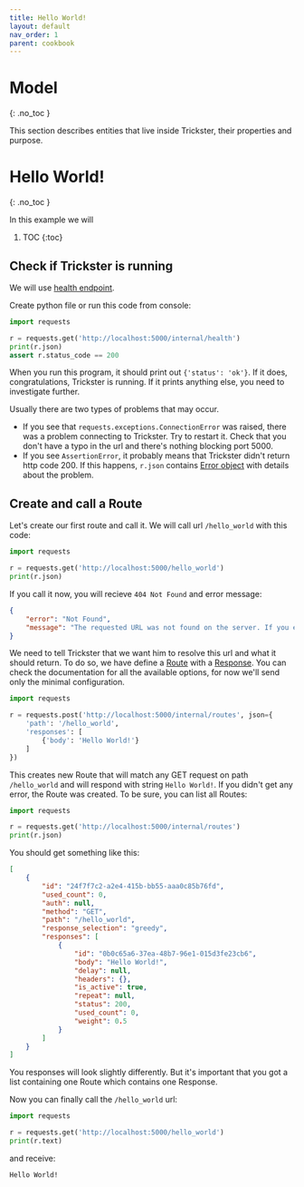```yaml
---
title: Hello World!
layout: default
nav_order: 1
parent: cookbook
---
```


# Model
{: .no_toc }

This section describes entities that live inside Trickster, their properties and purpose.

# Hello World!
{: .no_toc }

In this example we will

1. TOC
{:toc}

## Check if Trickster is running
We will use [health endpoint](https://jakubtesarek.github.io/trickster/api/endpoints.html#get-internalhealth).

Create python file or run this code from console:

```python
import requests

r = requests.get('http://localhost:5000/internal/health')
print(r.json)
assert r.status_code == 200
```

When you run this program, it should print out `{'status': 'ok'}`. If it does, congratulations, Trickster is running. If it prints anything else, you need to investigate further.

Usually there are two types of problems that may occur.

- If you see that `requests.exceptions.ConnectionError` was raised, there was a problem connecting to Trickster. Try to restart it. Check that you don't have a typo in the url and there's nothing blocking port 5000.
- If you see `AssertionError`, it probably means that Trickster didn't return http code 200. If this happens, `r.json` contains [Error object](https://jakubtesarek.github.io/trickster/api/model.html#error) with details about the problem.


## Create and call a Route
Let's create our first route and call it. We will call url `/hello_world` with this code:

```python
import requests

r = requests.get('http://localhost:5000/hello_world')
print(r.json)
```

If you call it now, you will recieve `404 Not Found` and error message:

```json
{
    "error": "Not Found",
    "message": "The requested URL was not found on the server. If you entered the URL manually please check your spelling and try again."
}
```

We need to tell Trickster that we want him to resolve this url and what it should return. To do so, we have define a [Route](https://jakubtesarek.github.io/trickster/api/model.html#route) with a [Response](https://jakubtesarek.github.io/trickster/api/model.html#response). You can check the documentation for all the available options, for now we'll send only the minimal configuration.

```python
import requests

r = requests.post('http://localhost:5000/internal/routes', json={
    'path': '/hello_world',
    'responses': [
        {'body': 'Hello World!'}
    ]
})
```

This creates new Route that will match any GET request on path `/hello_world` and will respond with string `Hello World!`. If you didn't get any error, the Route was created. To be sure, you can list all Routes:

```python
import requests

r = requests.get('http://localhost:5000/internal/routes')
print(r.json)
```
You should get something like this:

```json
[
    {
        "id": "24f7f7c2-a2e4-415b-bb55-aaa0c85b76fd",
        "used_count": 0,
        "auth": null,
        "method": "GET",
        "path": "/hello_world",
        "response_selection": "greedy",
        "responses": [
            {
                "id": "0b0c65a6-37ea-48b7-96e1-015d3fe23cb6",
                "body": "Hello World!",
                "delay": null,
                "headers": {},
                "is_active": true,
                "repeat": null,
                "status": 200,
                "used_count": 0,
                "weight": 0.5
            }
        ]
    }
]
```

You responses will look slightly differently. But it's important that you got a list containing one Route which contains one Response.

Now you can finally call the `/hello_world` url:

```python
import requests

r = requests.get('http://localhost:5000/hello_world')
print(r.text)
```

and receive:

```
Hello World!
```
